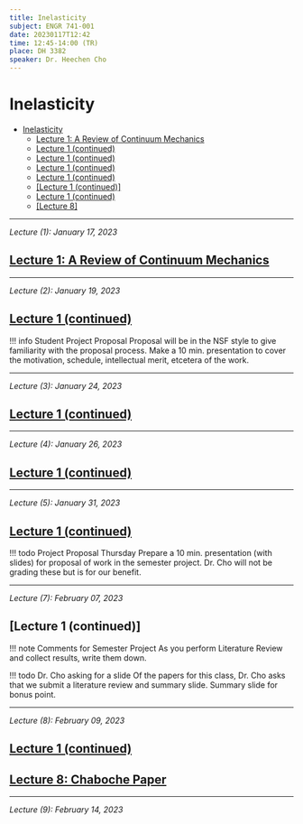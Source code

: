 ```yaml
---
title: Inelasticity
subject: ENGR 741-001
date: 20230117T12:42
time: 12:45-14:00 (TR)
place: DH 3382
speaker: Dr. Heechen Cho
---
```

# Inelasticity
- [Inelasticity](#inelasticity)
  - [Lecture 1: A Review of Continuum Mechanics](#lecture-1-a-review-of-continuum-mechanics)
  - [Lecture 1 (continued)](#lecture-1-continued)
  - [Lecture 1 (continued)](#lecture-1-continued-1)
  - [Lecture 1 (continued)](#lecture-1-continued-2)
  - [Lecture 1 (continued)](#lecture-1-continued-3)
  - [\[Lecture 1 (continued)\]](#lecture-1-continued-4)
  - [Lecture 1 (continued)](#lecture-1-continued-5)
  - [\[Lecture 8\]](#lecture-8)



---


*Lecture (1): January 17, 2023*
## [Lecture 1: A Review of Continuum Mechanics](engr-741-001-inelasticity/lecture-1-a-review-of-continuum-mechanics.md)


---


*Lecture (2): January 19, 2023*
## [Lecture 1 (continued)](engr-741-001-inelasticity/lecture-1-a-review-of-continuum-mechanics.md#useful-identities)

!!! info Student Project Proposal
    Proposal will be in the NSF style to give familiarity with the proposal process.
    Make a 10 min. presentation to cover the motivation, schedule, intellectual merit, etcetera of the work.


---


*Lecture (3): January 24, 2023*
## [Lecture 1 (continued)](engr-741-001-inelasticity/lecture-1-a-review-of-continuum-mechanics.md#interpretation-of-the-scalar-product)


---


*Lecture (4): January 26, 2023*
## [Lecture 1 (continued)](engr-741-001-inelasticity/lecture-1-a-review-of-continuum-mechanics.md#kinematics)


---


*Lecture (5): January 31, 2023*
## [Lecture 1 (continued)](engr-741-001-inelasticity/lecture-1-a-review-of-continuum-mechanics.md#eulerian-rate-of-deformation-and-vorticity)

!!! todo Project Proposal Thursday
    Prepare a 10 min. presentation (with slides) for proposal of work in the semester project.
    Dr. Cho will not be grading these but is for our benefit.


---


*Lecture (7): February 07, 2023*
## [Lecture 1 (continued)]

!!! note Comments for Semester Project
    As you perform Literature Review and collect results, write them down.

!!! todo Dr. Cho asking for a slide
    Of the papers for this class, Dr. Cho asks that we submit a literature review and summary slide.
    Summary slide for bonus point.


---


*Lecture (8): February 09, 2023*
## [Lecture 1 (continued)](engr-741-001-inelasticity/lecture-1-a-review-of-continuum-mechanics.md#thermodynamics)

## [Lecture 8: Chaboche Paper](engr-741-001-inelasticity/lecture-8-chaboche-paper.md)


---


*Lecture (9): February 14, 2023*
